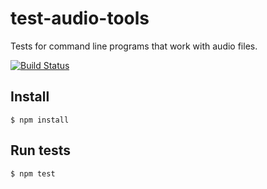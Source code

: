 test-audio-tools
================

Tests for command line programs that work with audio files.

[![Build Status](https://travis-ci.org/QutBioacoustics/test-audio-tools.svg?branch=master)](https://travis-ci.org/QutBioacoustics/test-audio-tools)

## Install

    $ npm install

## Run tests

    $ npm test
